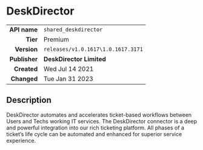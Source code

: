 # DeskDirector
| | |
|-:|-|
|**API name**|`shared_deskdirector`|
|**Tier**|Premium|
|**Version**|`releases/v1.0.1617\1.0.1617.3171`|
|**Publisher**|**DeskDirector Limited**|
|**Created**|Wed Jul 14 2021|
|**Changed**|Tue Jan 31 2023|

## Description
DeskDirector automates and accelerates ticket-based workflows between Users and Techs working IT services. The DeskDirector connector is a deep and powerful integration into our rich ticketing platform. All phases of a ticket’s life cycle can be automated and enhanced for superior service experience.
